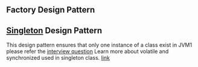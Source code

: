 ## Factory Design Pattern

## [Singleton](https://www.digitalocean.com/community/tutorials/java-singleton-design-pattern-best-practices-examples) Design Pattern
This design pattern ensures that only one instance of a class exist in JVM1
please refer the [interview question](https://medium.com/@greekykhs/part-2-java-design-pattern-interview-questions-answers-8185bf36b493)
Learn more about volatile and synchronized used in singleton class. [link](https://www.scaler.com/topics/volatile-keyword-in-java/)